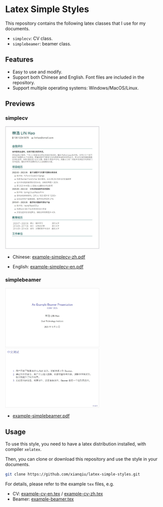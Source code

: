 # Latex Simple Styles

This repository contains the following latex classes that I use for my documents.

* `simplecv`: CV class.
* `simplebeamer`: beamer class. 

## Features

* Easy to use and modify.
* Support both Chinese and English. Font files are included in the repository.
* Support multiple operating systems: Windows/MacOS/Linux.

## Previews

### simplecv

<img src="https://github.com/xianqiu/latex-simple-styles/blob/master/previews/simplecv.jpg" width="300" />

* Chinese: [example-simplecv-zh.pdf](https://github.com/xianqiu/latex-simple-styles/blob/master/previews/example-cv-zh.pdf) 

* English: [example-simplecv-en.pdf](https://github.com/xianqiu/latex-simple-styles/blob/master/previews/example-cv-en.pdf)

### simplebeamer

<img src="https://github.com/xianqiu/latex-simple-styles/blob/master/previews/simplebeamer1.jpg" width="300" />

<img src="https://github.com/xianqiu/latex-simple-styles/blob/master/previews/simplebeamer2.jpg" width="300" />

* [example-simplebeamer.pdf](https://github.com/xianqiu/latex-simple-styles/blob/master/previews/example-simplebeamer.pdf)

## Usage

To use this style, you need to have a latex distribution installed, with compiler `xelatex`. 

Then, you can clone or download this repository and use the style in your documents.

```bash
git clone https://github.com/xianqiu/latex-simple-styles.git
```
For details, please refer to the example `tex` files, e.g. 
* CV: [example-cv-en.tex](https://github.com/xianqiu/latex-simple-styles/blob/master/example-cv-en.tex) / [example-cv-zh.tex](https://github.com/xianqiu/latex-simple-styles/blob/master/example-cv-zh.tex)
* Beamer: [example-beamer.tex](https://github.com/xianqiu/latex-simple-styles/blob/master/example-beamer.tex)
